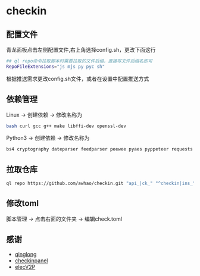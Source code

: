 # checkin

## 配置文件

青龙面板点击左侧配置文件,右上角选择config.sh，更改下面这行

```sh
## ql repo命令拉取脚本时需要拉取的文件后缀，直接写文件后缀名即可
RepoFileExtensions="js mjs py pyc sh"
```

根据推送需求更改config.sh文件，或者在设置中配置推送方式

## 依赖管理

Linux -> 创建依赖 -> 修改名称为

```sh
bash curl gcc g++ make libffi-dev openssl-dev
```

Python3 -> 创建依赖 -> 修改名称为

```sh
bs4 cryptography dateparser feedparser peewee pyaes pyppeteer requests rsa schedule tomli
```

## 拉取仓库

```sh
ql repo https://github.com/awhao/checkin.git "api_|ck_" "^checkin|ins_" "^notify|^utils" "main"
```

## 修改toml

脚本管理 -> 点击右面的文件夹 -> 编辑check.toml

## 感谢

* [qinglong](https://github.com/whyour/qinglong)
* [checkinpanel](https://github.com/OreosLab/checkinpanel)
* [elecV2P](https://github.com/elecV2/elecV2P)
  